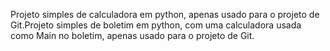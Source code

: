 Projeto simples de calculadora em python, apenas usado para o projeto de Git.Projeto simples de boletim em python, com uma calculadora usada como Main no boletim, apenas usado para o projeto de Git.